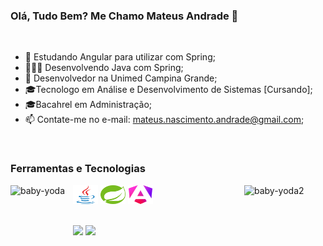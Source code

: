 ### Olá, Tudo Bem? Me Chamo Mateus Andrade 👋

<br>

- 🌱 Estudando Angular para utilizar com Spring;<br>
- 🧑🏻‍💻 Desenvolvendo Java com Spring;<br>
- 🏢 Desenvolvedor na Unimed Campina Grande;<br>
- 🎓Tecnologo em Análise e Desenvolvimento de Sistemas [Cursando];<br>
- 🎓Bacahrel em Administração;<br>
- 📫 Contate-me no e-mail: mateus.nascimento.andrade@gmail.com;<br>
  
<br>

### Ferramentas e Tecnologias
<div style="display: inline_block">
  <a href="https://www.java.com/pt-BR/"> <img align="center" alt="Java" height="30" width="40" src="https://raw.githubusercontent.com/devicons/devicon/master/icons/java/java-original.svg"></a>
  <img align="center" alt="Spring" height="30" width="40" src="https://raw.githubusercontent.com/devicons/devicon/master/icons/spring/spring-original.svg">
  <img align="center" alt="Spring" height="30" width="40" src="https://raw.githubusercontent.com/devicons/devicon/master/icons/angular/angular-original.svg">
  <img align="left" alt="baby-yoda" height="90" width="100" src="https://c.tenor.com/K7l3fDqAQA8AAAAi/baby-yoda-star-wars.gif"> 
  <img align="right" alt="baby-yoda2" height="130" width="130" src="https://c.tenor.com/6Ja4z2BN2-gAAAAi/baby-yoda.gif">
</div><br><br>
<div> 
 <a href = "mailto:mateus.nascimento.andrade@gmail.com"><img loading="lazy" src="https://img.shields.io/badge/Gmail-D14836?style=for-the-badge&logo=gmail&logoColor=white" target="_blank"></a>
  <a href="https://www.linkedin.com/in/mateus-nascimento-andrade/" target="_blank"><img src="https://img.shields.io/badge/-LinkedIn-%230077B5?style=for-the-badge&logo=linkedin&logoColor=white" target="_blank"></a> 
